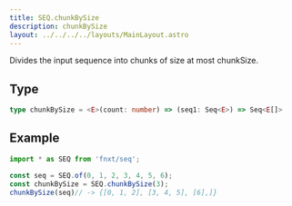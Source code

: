 ```yaml
---
title: SEQ.chunkBySize
description: chunkBySize
layout: ../../../../layouts/MainLayout.astro
---
```

Divides the input sequence into chunks of size at most chunkSize.

## Type
```ts
type chunkBySize = <E>(count: number) => (seq1: Seq<E>) => Seq<E[]>
```

## Example
```ts
import * as SEQ from 'fnxt/seq';

const seq = SEQ.of(0, 1, 2, 3, 4, 5, 6);
const chunkBySize = SEQ.chunkBySize(3);
chunkBySize(seq)// -> {[0, 1, 2], [3, 4, 5], [6],]}
```
